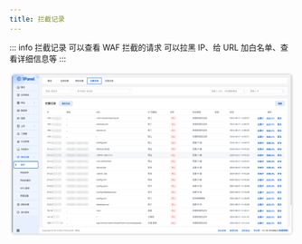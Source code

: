 ```yaml
---
title: 拦截记录
---
```


::: info
拦截记录 可以查看 WAF 拦截的请求 
可以拉黑 IP、给 URL 加白名单、查看详细信息等
:::

![img.png](../../../img/waf/log.png)